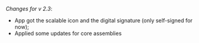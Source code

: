 _Changes for v 2.3_:
- App got the scalable icon and the digital signature (only self-signed for now);
- Applied some updates for core assemblies
